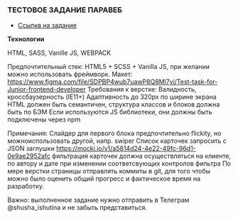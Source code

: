 ### ТЕСТОВОЕ ЗАДАНИЕ ПАРАВЕБ

* [Ссылкв на задание](https://pavel-khokhlov.github.io/paraweb-vanilla/)

**Технологии**

HTML, SASS, Vanille JS, WEBPACK

Предпочтительный стек: HTML5 + SCSS + Vanilla JS, при желании можно использовать фреймворк.
Макет: https://www.figma.com/file/SDPBP4wub7uawP8Q8Ml7yi/Test-task-for-Junior-frontend-developer
Требования к верстке:
Валидность, кроссбаузерность (IE11+)
Адаптивность до 320px по ширине экрана
HTML должен быть семантичен, структура классов и блоков должна быть по БЭМ
Если используются JS библиотеки, они должны быть подключены через npm

Примечания:
 Слайдер для первого блока предпочтительно flickity, но можноиспользовать другой, напр. swiper
 Список карточек запросить с JSON заглушки https://mocki.io/v1/a5814d24-4e22-49fc-96d1-0e9ae2952afc
фильтрация карточек должна осуществляться на клиенте, по автору и дате при изменении соответсвующих контролов фильтра
По мере верстки страницы отправлять коммиты в git, для того чтобы можно было оценить общий прогресс и фактическое время на разработку. 



Важно: выполненное задание нужно отправить в Телеграм @shusha_ishutina и не забыть представиться.
